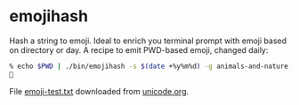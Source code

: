 # emojihash

Hash a string to emoji. Ideal to enrich you terminal prompt with emoji based on directory or day. A recipe to emit
PWD-based emoji, changed daily:

```bash
% echo $PWD | ./bin/emojihash -s $(date +%y%m%d) -g animals-and-nature,~animal-bug
🌷
```

File [emoji-test.txt](emoji-test.txt) downloaded from [unicode.org][ref_unicode].

[ref_unicode]:https://unicode.org/Public/emoji/15.1/emoji-test.txt
